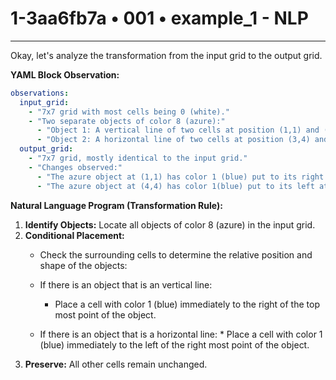 # 1-3aa6fb7a • 001 • example_1 - NLP

---
Okay, let's analyze the transformation from the input grid to the output grid.

**YAML Block Observation:**

```yaml
observations:
  input_grid:
    - "7x7 grid with most cells being 0 (white)."
    - "Two separate objects of color 8 (azure):"
      - "Object 1: A vertical line of two cells at position (1,1) and (2,1)."
      - "Object 2: A horizontal line of two cells at position (3,4) and (4,4)."
  output_grid:
    - "7x7 grid, mostly identical to the input grid."
    - "Changes observed:"
      - "The azure object at (1,1) has color 1 (blue) put to its right at (2,1)"
      - "The azure object at (4,4) has color 1(blue) put to its left at (4,3) "
```

**Natural Language Program (Transformation Rule):**

1.  **Identify Objects:** Locate all objects of color 8 (azure) in the input grid.
2.  **Conditional Placement:**
    *   Check the surrounding cells to determine the relative position and shape of the objects:

    *   If there is an object that is an vertical line:
        *    Place a cell with color 1 (blue) immediately to the right of the top most point of the object.

    *    If there is an object that is a horizontal line:
        *   Place a cell with color 1 (blue) immediately to the left of the right most point of the object.
3.  **Preserve:** All other cells remain unchanged.

